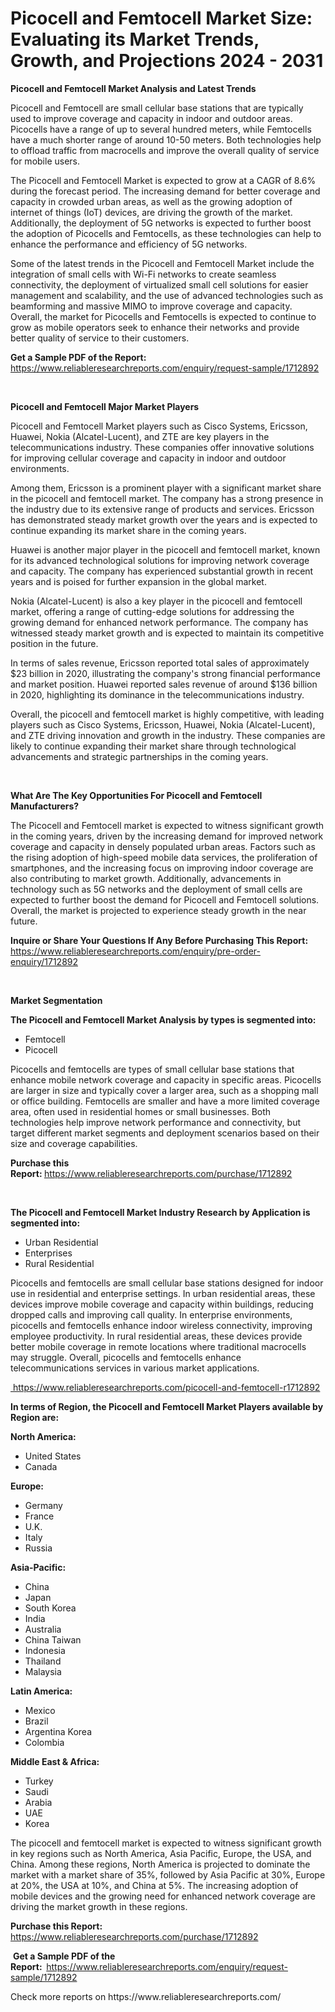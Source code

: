 <p><h1>Picocell and Femtocell Market Size: Evaluating its Market Trends, Growth, and Projections 2024 - 2031</h1></p><p><strong>Picocell and Femtocell Market Analysis and Latest Trends</strong></p>
<p><p>Picocell and Femtocell are small cellular base stations that are typically used to improve coverage and capacity in indoor and outdoor areas. Picocells have a range of up to several hundred meters, while Femtocells have a much shorter range of around 10-50 meters. Both technologies help to offload traffic from macrocells and improve the overall quality of service for mobile users.</p><p>The Picocell and Femtocell Market is expected to grow at a CAGR of 8.6% during the forecast period. The increasing demand for better coverage and capacity in crowded urban areas, as well as the growing adoption of internet of things (IoT) devices, are driving the growth of the market. Additionally, the deployment of 5G networks is expected to further boost the adoption of Picocells and Femtocells, as these technologies can help to enhance the performance and efficiency of 5G networks.</p><p>Some of the latest trends in the Picocell and Femtocell Market include the integration of small cells with Wi-Fi networks to create seamless connectivity, the deployment of virtualized small cell solutions for easier management and scalability, and the use of advanced technologies such as beamforming and massive MIMO to improve coverage and capacity. Overall, the market for Picocells and Femtocells is expected to continue to grow as mobile operators seek to enhance their networks and provide better quality of service to their customers.</p></p>
<p><strong>Get a Sample PDF of the Report:&nbsp;</strong> <a href="https://www.reliableresearchreports.com/enquiry/request-sample/1712892">https://www.reliableresearchreports.com/enquiry/request-sample/1712892</a></p>
<p>&nbsp;</p>
<p><strong>Picocell and Femtocell Major Market Players</strong></p>
<p><p>Picocell and Femtocell Market players such as Cisco Systems, Ericsson, Huawei, Nokia (Alcatel-Lucent), and ZTE are key players in the telecommunications industry. These companies offer innovative solutions for improving cellular coverage and capacity in indoor and outdoor environments.</p><p>Among them, Ericsson is a prominent player with a significant market share in the picocell and femtocell market. The company has a strong presence in the industry due to its extensive range of products and services. Ericsson has demonstrated steady market growth over the years and is expected to continue expanding its market share in the coming years.</p><p>Huawei is another major player in the picocell and femtocell market, known for its advanced technological solutions for improving network coverage and capacity. The company has experienced substantial growth in recent years and is poised for further expansion in the global market.</p><p>Nokia (Alcatel-Lucent) is also a key player in the picocell and femtocell market, offering a range of cutting-edge solutions for addressing the growing demand for enhanced network performance. The company has witnessed steady market growth and is expected to maintain its competitive position in the future.</p><p>In terms of sales revenue, Ericsson reported total sales of approximately $23 billion in 2020, illustrating the company's strong financial performance and market position. Huawei reported sales revenue of around $136 billion in 2020, highlighting its dominance in the telecommunications industry.</p><p>Overall, the picocell and femtocell market is highly competitive, with leading players such as Cisco Systems, Ericsson, Huawei, Nokia (Alcatel-Lucent), and ZTE driving innovation and growth in the industry. These companies are likely to continue expanding their market share through technological advancements and strategic partnerships in the coming years.</p></p>
<p>&nbsp;</p>
<p><strong>What Are The Key Opportunities For Picocell and Femtocell Manufacturers?</strong></p>
<p><p>The Picocell and Femtocell market is expected to witness significant growth in the coming years, driven by the increasing demand for improved network coverage and capacity in densely populated urban areas. Factors such as the rising adoption of high-speed mobile data services, the proliferation of smartphones, and the increasing focus on improving indoor coverage are also contributing to market growth. Additionally, advancements in technology such as 5G networks and the deployment of small cells are expected to further boost the demand for Picocell and Femtocell solutions. Overall, the market is projected to experience steady growth in the near future.</p></p>
<p><strong>Inquire or Share Your Questions If Any Before Purchasing This Report:</strong> <a href="https://www.reliableresearchreports.com/enquiry/pre-order-enquiry/1712892">https://www.reliableresearchreports.com/enquiry/pre-order-enquiry/1712892</a></p>
<p>&nbsp;</p>
<p><strong>Market Segmentation</strong></p>
<p><strong>The Picocell and Femtocell Market Analysis by types is segmented into:</strong></p>
<p><ul><li>Femtocell</li><li>Picocell</li></ul></p>
<p><p>Picocells and femtocells are types of small cellular base stations that enhance mobile network coverage and capacity in specific areas. Picocells are larger in size and typically cover a larger area, such as a shopping mall or office building. Femtocells are smaller and have a more limited coverage area, often used in residential homes or small businesses. Both technologies help improve network performance and connectivity, but target different market segments and deployment scenarios based on their size and coverage capabilities.</p></p>
<p><strong>Purchase this Report:&nbsp;</strong><a href="https://www.reliableresearchreports.com/purchase/1712892">https://www.reliableresearchreports.com/purchase/1712892</a></p>
<p>&nbsp;</p>
<p><strong>The Picocell and Femtocell Market Industry Research by Application is segmented into:</strong></p>
<p><ul><li>Urban Residential</li><li>Enterprises</li><li>Rural Residential</li></ul></p>
<p><p>Picocells and femtocells are small cellular base stations designed for indoor use in residential and enterprise settings. In urban residential areas, these devices improve mobile coverage and capacity within buildings, reducing dropped calls and improving call quality. In enterprise environments, picocells and femtocells enhance indoor wireless connectivity, improving employee productivity. In rural residential areas, these devices provide better mobile coverage in remote locations where traditional macrocells may struggle. Overall, picocells and femtocells enhance telecommunications services in various market applications.</p></p>
<p><a href="https://www.reliableresearchreports.com/picocell-and-femtocell-r1712892">&nbsp;https://www.reliableresearchreports.com/picocell-and-femtocell-r1712892</a></p>
<p><strong>In terms of Region, the Picocell and Femtocell Market Players available by Region are:</strong></p>
<p>
    <p> <strong> North America: </strong>
        <ul>
            <li>United States</li>
            <li>Canada</li>
        </ul>
        </p> 
    <p> <strong> Europe: </strong>
        <ul>
            <li>Germany</li>
            <li>France</li>
            <li>U.K.</li>
            <li>Italy</li>
            <li>Russia</li>
        </ul>
        </p> 
    <p> <strong> Asia-Pacific: </strong>
        <ul>
            <li>China</li>
            <li>Japan</li>
            <li>South Korea</li>
            <li>India</li>
            <li>Australia</li>
            <li>China Taiwan</li>
            <li>Indonesia</li>
            <li>Thailand</li>
            <li>Malaysia</li>
        </ul>
        </p> 
    <p> <strong> Latin America: </strong>
        <ul>
            <li>Mexico</li>
            <li>Brazil</li>
            <li>Argentina Korea</li>
            <li>Colombia</li>
        </ul>
        </p> 
    <p> <strong> Middle East & Africa: </strong>
        <ul>
            <li>Turkey</li>
            <li>Saudi</li>
            <li>Arabia</li>
            <li>UAE</li>
            <li>Korea</li>
        </ul>
    </p>
    </p>
<p><p>The picocell and femtocell market is expected to witness significant growth in key regions such as North America, Asia Pacific, Europe, the USA, and China. Among these regions, North America is projected to dominate the market with a market share of 35%, followed by Asia Pacific at 30%, Europe at 20%, the USA at 10%, and China at 5%. The increasing adoption of mobile devices and the growing need for enhanced network coverage are driving the market growth in these regions.</p></p>
<p><strong>Purchase this Report: </strong><a href="https://www.reliableresearchreports.com/purchase/1712892">https://www.reliableresearchreports.com/purchase/1712892</a></p>
<p>&nbsp;<strong>Get a Sample PDF of the Report:&nbsp;&nbsp;</strong><a href="https://www.reliableresearchreports.com/enquiry/request-sample/1712892">https://www.reliableresearchreports.com/enquiry/request-sample/1712892</a></p>
<p><strong></strong></p>
<p>Check more reports on https://www.reliableresearchreports.com/</p>